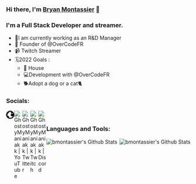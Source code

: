 ### Hi there, I'm [Bryan Montassier][website] 👋

### I'm a Full Stack Developer and streamer.

- 🌋I am currently working as an R&D Manager
- 👑 Founder of @OverCodeFR
- 📹 Twitch Streamer
- 🗓2022 Goals : 
	- 🏡 House
	- 💻Development with @OverCodeFR
	- 🐕Adopt a dog or a cat🐈

### Socials:

[<img align="left" alt="overcode.fr" width="22px" src="https://raw.githubusercontent.com/iconic/open-iconic/master/svg/globe.svg" />][website]
[<img align="left" alt="GhostyManiakk | YouTube" width="22px" src="https://cdn.jsdelivr.net/npm/simple-icons@v3/icons/youtube.svg"/>][youtube]
[<img align="left" alt="GhostyManiakk | Twitter" width="22px" src="https://cdn.jsdelivr.net/npm/simple-icons@v3/icons/twitter.svg" />][twitter]
[<img align="left" alt="GhostyManiakk | Twitch" width="22px" src="https://cdn.jsdelivr.net/npm/simple-icons@v3/icons/twitch.svg" />][twitch]
[<img align="left" alt="GhostyManiakk | Discord" width="22px" src="https://cdn.jsdelivr.net/npm/simple-icons@v3/icons/discord.svg" />][discord]

<br />

### Languages and Tools:

<img align="left" alt="bmontassier's Github Stats" src="https://github-readme-stats.vercel.app/api/top-langs/?username=bmontassier&&show_icons=true&count_private=true&theme=outrun" />
<img align="right" alt="bmontassier's Github Stats" src="https://github-readme-stats.vercel.app/api?username=bmontassier&show_icons=true&count_private=true&theme=outrun" />


[website]: https://overcode.fr
[youtube]: https://youtube.com/c/GhostyManiakk
[twitter]: https://twitter.com/ghostymaniakk
[twitch]: https://twitch.tv/GhostyManiakk
[discord]: GhostyManiakk#0001
[github]: https://www.github.com/OverCodeFR
